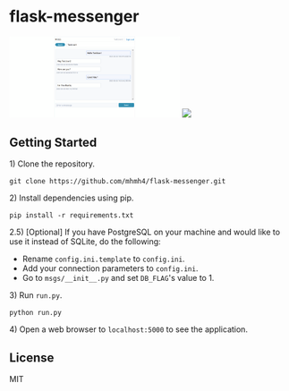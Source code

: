 # flask-messenger

<div>
  <img src="images/screenshot.png" width="60.5%">
  <img src="images/er.png" width="37%">
</div>

## Getting Started

1\) Clone the repository.

```
git clone https://github.com/mhmh4/flask-messenger.git
```

2\) Install dependencies using pip.

```
pip install -r requirements.txt
```

2.5\) [Optional] If you have PostgreSQL on your machine and would like to use it instead of SQLite, do the following:
- Rename `config.ini.template` to `config.ini`.
- Add your connection parameters to `config.ini`.
- Go to `msgs/__init__.py` and set `DB_FLAG`'s value to 1.

3\) Run `run.py`.

```
python run.py
```

4\) Open a web browser to `localhost:5000` to see the application.

## License

MIT
